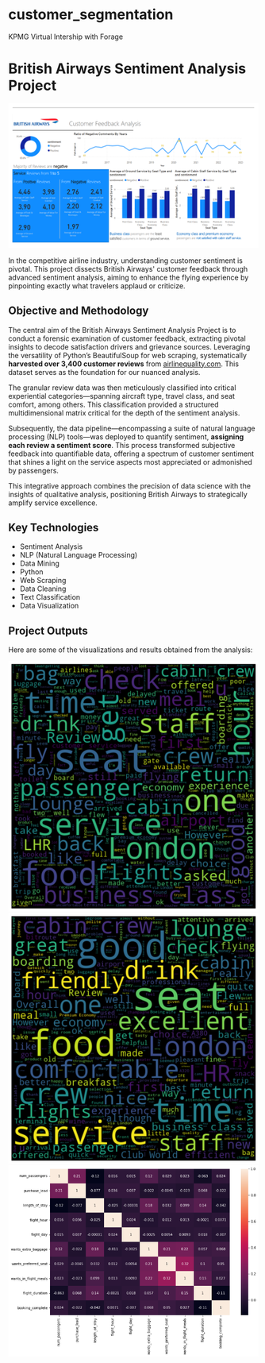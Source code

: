 # customer_segmentation
KPMG Virtual Intership with Forage

# British Airways Sentiment Analysis Project

![British Airways Dashboard](Items/britishdashboard.jpg)

In the competitive airline industry, understanding customer sentiment is pivotal. This project dissects British Airways' customer feedback through advanced sentiment analysis, aiming to enhance the flying experience by pinpointing exactly what travelers applaud or criticize.

## Objective and Methodology

The central aim of the British Airways Sentiment Analysis Project is to conduct a forensic examination of customer feedback, extracting pivotal insights to decode satisfaction drivers and grievance sources. Leveraging the versatility of Python’s BeautifulSoup for web scraping, systematically **harvested over 3,400 customer reviews** from [airlinequality.com](https://www.airlinequality.com/airline-reviews/british-airways/). This dataset serves as the foundation for our nuanced analysis.

The granular review data was then meticulously classified into critical experiential categories—spanning aircraft type, travel class, and seat comfort, among others. This classification provided a structured multidimensional matrix critical for the depth of the sentiment analysis.

Subsequently, the data pipeline—encompassing a suite of natural language processing (NLP) tools—was deployed to quantify sentiment, **assigning each review a sentiment score**. This process transformed subjective feedback into quantifiable data, offering a spectrum of customer sentiment that shines a light on the service aspects most appreciated or admonished by passengers.

This integrative approach combines the precision of data science with the insights of qualitative analysis, positioning British Airways to strategically amplify service excellence.

## Key Technologies

- Sentiment Analysis
- NLP (Natural Language Processing)
- Data Mining
- Python
- Web Scraping
- Data Cleaning
- Text Classification
- Data Visualization

## Project Outputs

Here are some of the visualizations and results obtained from the analysis:

![Output 1](Items/output1.png)
![Output 2](Items/output2.png)
![Output 3](Items/output3.png)


